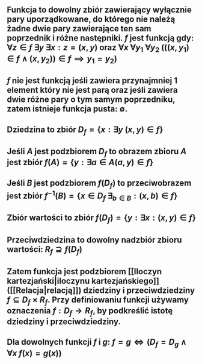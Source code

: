 ## **Funkcja** to dowolny zbiór zawierający wyłącznie pary uporządkowane, do którego nie należą żadne dwie pary zawierające ten sam poprzednik i różne następniki. $f$ jest funkcją gdy: $\forall z \in f\:\exists y\: \exists x: z=(x,y)$ oraz $\forall x\: \forall y_1\: \forall y_2 \:(((x,y_1) \in f \wedge (x,y_2)) \in f \implies y_1=y_2)$
## $f$ nie jest funkcją jeśli zawiera przynajmniej 1 element który nie jest parą oraz jeśli zawiera dwie różne pary o tym samym poprzedniku, zatem istnieje **funkcja pusta**: $\emptyset$.
## **Dziedzina** to zbiór $D_f = \{x:\exists y\:(x,y) \in f\}$
## Jeśli $A$ jest podzbiorem $D_f$ to **obrazem zbioru $A$** jest zbiór $f(A)=\{y:\exists{a\in A}(a,y)\in f\}$ 
## Jeśli $B$ jest podzbiorem $f(D_f)$  to **przeciwobrazem** jest zbiór $f^{-1}(B)=\{x\in D_f\:\exists_{b\in B}:(x,b)\in f\}$ 
## **Zbiór wartości** to zbiór $f(D_f)=\{y:\exists x:(x,y) \in f\}$
## **Przeciwdziedzina** to dowolny nadzbiór zbioru wartości: $R_f \supseteq f(D_f)$
## Zatem funkcja jest podzbiorem [[Iloczyn kartezjański|iloczynu kartezjańskiego]] ([[Relacja|relacją]]) dziedziny i przeciwdziedziny $f\subseteq D_f\times R_f$. Przy definiowaniu funkcji używamy oznaczenia $f:D_f\to R_f$, by podkreślić istotę dziedziny i przeciwdziedziny.
## Dla dowolnych funkcji $f$ i $g$: $f=g \iff (D_f=D_g \wedge \forall x\: f(x)=g(x))$
